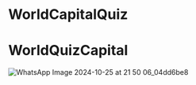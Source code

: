 # WorldCapitalQuiz
# WorldQuizCapital

![WhatsApp Image 2024-10-25 at 21 50 06_04dd6be8](https://github.com/user-attachments/assets/dc14859f-b0f1-4bba-b782-cdef4529350b)
